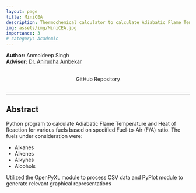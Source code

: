 ```yaml
---
layout: page
title: MiniCEA
description: Thermochemical calculator to calculate Adiabatic Flame Temperature and Heat of Reaction for various fuels
img: assets/img/MiniCEA.jpg
importance: 3
# category: Academic
---
```

**Author:** Anmoldeep Singh  
**Advisor:** [Dr. Anirudha Ambekar](https://iitgoa.ac.in/SMS-faculty-profile/?uid=anirudha&&exp=ME)

<div style="display: flex; justify-content: center; gap: 2rem; align-items: center; margin-bottom: 2rem;">

<a href="https://github.com/anmoldeepsingh04/MiniCEA" target="_blank" style="text-decoration: none; text-align: center;">
    <i class="fab fa-github fa-3x"></i><br>
    <span>GitHub Repository</span>
  </a>
  
</div>

---
## **Abstract**
Python program to calculate Adiabatic Flame Temperature and Heat of Reaction for various fuels  based on specified Fuel-to-Air (F/A) ratio. The fuels under consideration were:
<ul>
    <li>Alkanes</li>
    <li>Alkenes</li>
    <li>Alkynes</li>
    <li>Alcohols</li>
</ul>
Utilized the OpenPyXL module to process CSV data and PyPlot module to generate relevant graphical representations